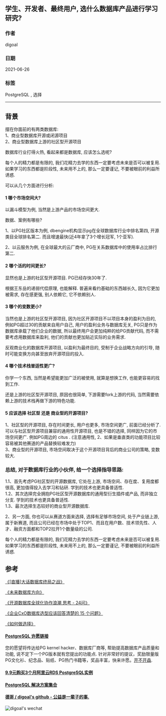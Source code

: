 ## 学生、开发者、最终用户, 选什么数据库产品进行学习研究?   
      
### 作者      
digoal      
      
### 日期      
2021-06-26       
      
### 标签      
PostgreSQL , 选择     
      
----      
      
## 背景      
摆在你面前的有两类数据库:   
1、商业型数据库开源或闭源项目  
2、商业型数据库上游的社区型开源项目  
  
数据库行业打得火热, 看起来都是数据库, 应该怎么选呢?   
  
每个人的精力都是有限的, 我们花精力去学的东西一定要考虑未来是否可以被复用. 如果学习的东西都是阶段性, 未来用不上的, 那么一定要谨记, 不要被眼前的利益所诱惑.   
  
可以从几个方面进行分析:   
  
#### 1 哪个市场空间大?  
以漏斗模型为例, 当然是上游产品的市场空间更大.   
  
数据、案例有哪些?  
  
1、以PG社区版本为例, dbengine机构显示pg在全球数据库行业中排名第四, 开源类目全球排名第二. 而且增速最快(近4年拿了3个增长冠军, 1个亚军).   
  
2、以云服务为例, 在全球最大的云厂商中, PG在关系数据库中的使用率占比排行第二.   
  
#### 2 哪个活的时间更长?  
  
显然也是上游的社区型开源项目. PG已经存快30年了.   
  
根据王东岳的递弱代偿原理, 也能解释. 普遍来看约基础的东西越长久, 因为它更加被需求, 存在感更强, 别人依赖它, 它不依赖别人.   
  
#### 3 哪个的变数更小?  
  
当然也是上游的社区型开源项目, 因为社区开源项目不以项目本身的盈利为目的, 例如PG超过30的贡献来自用户自己, 用户的盈利业务与数据库无关, PG只是作为数据库承载了他们企业的数据, 所以最终用户会更加纯粹的给PG贡献代码, 而不需要考虑用数据库来盈利, 他们的贡献也更加贴近实际的业务需求.   
  
反观商业化的数据库开源项目, 以盈利为最终目的, 受制于企业战略方向的引导, 随时可能变换方向甚至放弃开源项目的投入.  
  
#### 4 哪个技术栈普适性更广?  
你学一个东西, 当然是希望能更加广泛的被使用, 就算是想换工作, 也能更容易的找到工作.   
  
还是上游的社区型开源项目, 原因也很简单, 下游需要fork上游的代码, 当然需要依赖上游的技术栈再做下游的特色功能.   
  
#### 5 应该选择 社区型 还是 商业型的开源项目?   
  
1、社区型的开源项目, 存在时间更长, 用户也更多, 市场空间更广, 前面已经分析了.   
可以与社区型开源项目兼容的通用性开源项目, 也是不错的选择, 同样因为它的市场空间更广. 例如PG周边的 citus .    (注意通用性, 2、如果是垂直类的功能项目比较容易被其他赛道的产品替换较难发力)  
3、商业型的开源项目, 市场空间取决于这个开源项目背后的商业公司的策略, 变数较大.   
  
  
### 总结, 对于数据库行业的小伙伴, 给一个选择指导思路:   
1\.1、首先考虑PG社区型的开源数据库, 它处在上游, 市场空间、存在度、复用度都很高, 更加值得投入去学习和钻研. 学到的技术也更具备普适性.    
1\.2、其次选择完全拥抱PG社区型开源数据库的通用型衍生插件或产品, 而非独立分支.   学到的技术也更具备普适性.     
1\.3、最次选择生态较好的商业型开源数据库.    
  
2、另一方面, 你也可以从赛道方面来选择, 选择有足够市场空间, 处于产业链上游, 属于新赛道, 而且公司已经在市场中处于TOP1、而且在用户数、技术领先性、人才、融资方面都和TOP2拉开1个数量级的公司.   
  
  
每个人的精力都是有限的, 我们花精力去学的东西一定要考虑未来是否可以被复用. 如果学习的东西都是阶段性, 未来用不上的, 那么一定要谨记, 不要被眼前的利益所诱惑.   
  
## 参考  
[《[直播]大话数据库终局之战》](../202009/20200926_03.md)        
  
[《未来数据库方向》](../202005/20200527_06.md)      
  
[《开源数据库全球化协作浪潮 思考 - 24问》](../202101/20210120_02.md)         
  
[《企业CxO数据库选型应该回答清楚的 15 个问题》](../202101/20210117_04.md)           
  
[《如何做选择》](../202106/20210617_02.md)    
  
  
#### [PostgreSQL 许愿链接](https://github.com/digoal/blog/issues/76 "269ac3d1c492e938c0191101c7238216")
您的愿望将传达给PG kernel hacker、数据库厂商等, 帮助提高数据库产品质量和功能, 说不定下一个PG版本就有您提出的功能点. 针对非常好的提议，奖励限量版PG文化衫、纪念品、贴纸、PG热门书籍等，奖品丰富，快来许愿。[开不开森](https://github.com/digoal/blog/issues/76 "269ac3d1c492e938c0191101c7238216").  
  
  
#### [9.9元购买3个月阿里云RDS PostgreSQL实例](https://www.aliyun.com/database/postgresqlactivity "57258f76c37864c6e6d23383d05714ea")
  
  
#### [PostgreSQL 解决方案集合](https://yq.aliyun.com/topic/118 "40cff096e9ed7122c512b35d8561d9c8")
  
  
#### [德哥 / digoal's github - 公益是一辈子的事.](https://github.com/digoal/blog/blob/master/README.md "22709685feb7cab07d30f30387f0a9ae")
  
  
![digoal's wechat](../pic/digoal_weixin.jpg "f7ad92eeba24523fd47a6e1a0e691b59")
  
